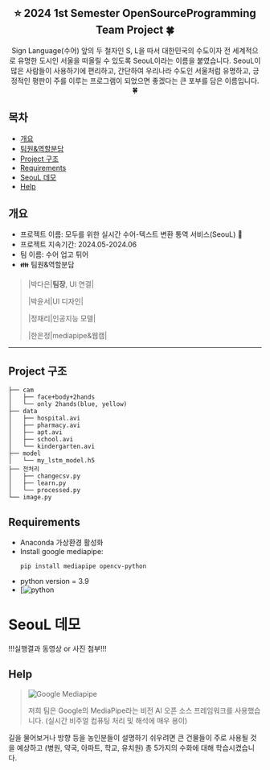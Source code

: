 <div align="center">
<h2> ⭐ 2024 1st Semester OpenSourceProgramming Team Project 🍀</h2>
Sign Language(수어) 앞의 두 철자인 S, L을 따서 대한민국의 수도이자 전 세계적으로 유명한 도시인 서울을 떠올릴 수 있도록 SeouL이라는 이름을 붙였습니다.
SeouL이 많은 사람들이 사용하기에 편리하고, 간단하여 우리나라 수도인 서울처럼 유명하고, 긍정적인 평판이 주를 이루는 프로그램이 되었으면 좋겠다는 큰 포부를 담은 이름입니다.🍀
</div>

## 목차
  - [개요](#개요) 
  - [팀원&역할분담](#팀원&역할분담)
  - [Project 구조](#Project-구조)
  - [Requirements](#Requirements)
  - [SeouL 데모](#SeouL-데모)
  - [Help](#Help)

## 개요
- 프로젝트 이름: 모두를 위한 실시간 수어-텍스트 변환 통역 서비스(SeouL) 🚌
- 프로젝트 지속기간: 2024.05-2024.06
- 팀 이름: 수어 업고 튀어
- 👪 팀원&역할분담
>   |박다은|**팀장**, UI 연결|
>
>  |박윤서|UI 디자인|
>
>  |정채리|인공지능 모델|
>
>  |한은정|mediapipe&웹캠|

***

## Project 구조

```
├── cam
│   ├── face+body+2hands
│   └── only 2hands(blue, yellow)
├── data
│   ├── hospital.avi
│   ├── pharmacy.avi
│   ├── apt.avi
│   ├── school.avi
│   └── kindergarten.avi
├── model
│   └── my_lstm_model.h5
├── 전처리
│   ├── changecsv.py
│   ├── learn.py
│   └── processed.py
└── image.py

```

## Requirements
* Anaconda 가상환경 활성화
* Install google mediapipe:
  ```shell
  pip install mediapipe opencv-python
  ```
* python version = 3.9
* [![python](https://code.visualstudio.com/)
  
# SeouL 데모

!!!실행결과 동영상 or 사진 첨부!!!

## Help

>![Google Mediapipe](https://github.com/onesilver04/SeouL/assets/141193305/bb47481d-3ddf-43c0-905b-2a710dcf3e23)
>
>저희 팀은 Google의 MediaPipe라는 비전 AI 오픈 소스 프레임워크를 사용했습니다.
(실시간 비주얼 컴퓨팅 처리 및 해석에 매우 용이)

길을 물어보거나 방향 등을 농인분들이 설명하기 쉬우려면 큰 건물들이 주로 사용될 것을 예상하고
(병원, 약국, 아파트, 학교, 유치원) 총 5가지의 수화에 대해 학습시켰습니다.
